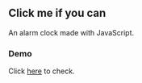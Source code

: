 ## Click me if you can

An alarm clock made with JavaScript.

### Demo

Click [here]( https://gurveerkaur1.github.io/Alarm-Clock/) to check.



